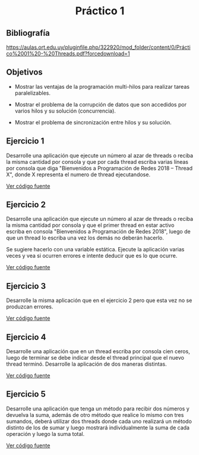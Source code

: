 <h1 align="center">Práctico 1</h1>

## Bibliografía

https://aulas.ort.edu.uy/pluginfile.php/322920/mod_folder/content/0/Práctico%2001%20-%20Threads.pdf?forcedownload=1

## Objetivos

- Mostrar las ventajas de la programación multi-hilos para realizar tareas paralelizables.

- Mostrar el problema de la corrupción de datos que son accedidos por varios hilos y su solución (concurrencia).

- Mostrar el problema de sincronización entre hilos y su solución.

## Ejercicio 1

Desarrolle una aplicación que ejecute un número al azar de threads o reciba la misma cantidad por consola y que por cada thread escriba varias líneas por consola que diga "Bienvenidos a Programación de Redes 2018 – Thread X", donde X representa el numero de thread ejecutandose.

[Ver código fuente](src/p1e01/Program.cs)

## Ejercicio 2

Desarrolle una aplicación que ejecute un número al azar de threads o reciba la misma cantidad por consola y que el primer thread en estar activo escriba en consola "Bienvenidos a Programación de Redes 2018", luego de que un thread lo escriba una vez los demás no deberán hacerlo.

Se sugiere hacerlo con una variable estática. Ejecute la aplicación varias veces y vea si ocurren errores e intente deducir que es lo que ocurre.

[Ver código fuente](src/p1e02/Program.cs)

## Ejercicio 3

Desarrolle la misma aplicación que en el ejercicio 2 pero que esta vez no se produzcan errores.

[Ver código fuente](src/p1e03/Program.cs)


## Ejercicio 4

Desarrolle una aplicación que en un thread escriba por consola cien ceros, luego de terminar se debe indicar desde el thread principal que el nuevo thread terminó. Desarrolle la aplicación de dos maneras distintas.

[Ver código fuente](src/p1e04/Program.cs)


## Ejercicio 5

Desarrolle una aplicación que tenga un método para recibir dos números y devuelva la suma, además de otro método que realice lo mismo con tres sumandos, deberá utilizar dos threads donde cada uno realizará un método distinto de los de sumar y luego mostrará individualmente la suma de cada operación y luego la suma total.

[Ver código fuente](src/p1e05/Program.cs)
